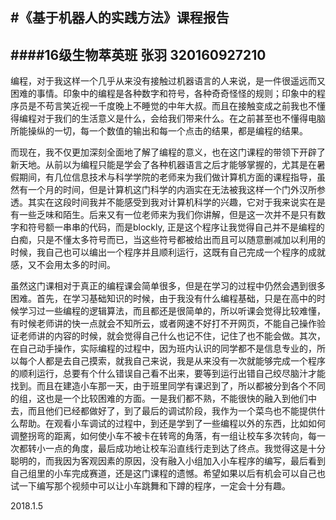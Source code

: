 

#**《基于机器人的实践方法》课程报告**
---
####16级生物萃英班 张羽 320160927210
---

编程，对于我这样一个几乎从来没有接触过机器语言的人来说，是一件很遥远而又困难的事情。印象中的编程是各种数字和符号，各种奇奇怪怪的规则；印象中的程序员是不苟言笑近视一千度晚上不睡觉的中年大叔。而且在接触变成之前我也不懂得编程对于我们的生活意义是什么，会给我们带来什么。在之前甚至也不懂得电脑所能操纵的一切，每一个数值的输出和每一个点击的结果，都是编程的结果。

而现在，我不仅更加深刻全面地了解了编程的意义，也在这门课程的带领下开辟了新天地。从前以为编程只能是学会了各种机器语言之后才能够掌握的，尤其是在暑假期间，有几位信息技术与科学学院的老师来为我们做计算机方面的课程指导，虽然有一个月的时间，但是计算机这门科学的内涵实在无法被我这样一个门外汉所参透。其实在这段时间我并不能感受到我对计算机科学的兴趣，它对于我来说实在是有一些乏味和陌生。后来又有一位老师来为我们你讲解，但是这一次并不是只有数字和符号额一串串的代码，而是blockly, 正是这个程序让我觉得自己并不是编程的白痴，只是不懂太多符号而已，当这些符号都被给出而且可以随意删减加以利用的时候，我自己也可以编出一个程序并且顺利运行，这既有自己完成一个程序的成就感，又不会用太多的时间。

虽然这门课相对于真正的编程课会简单很多，但是在学习的过程中仍然会遇到很多困难。首先，在学习基础知识的时候，由于我没有什么编程基础，只是在高中的时候学习过一些编程的逻辑算法，而且都还是很简单的，所以听课会觉得比较难懂，有时候老师讲的快一点就会不知所云，或者网速不好打不开网页，不能自己操作验证老师讲的内容的时候，就会觉得自己什么也记不住，记住了也不能会做。其次，在自己动手操作，实际编程的过程中，因为班内认识的同学都不是信息专业的，所以每个人都是去自己摸索，就我自己来说，我是从来没有一次就能够完成一个程序的顺利运行，总要有个什么错误自己看不出来，要等到运行出错自己绞尽脑汁才能找到。而且在建造小车那一天，由于班里同学有课迟到了，所以都被分到各个不同的组，这也是一个比较困难的方面。一是我们都不熟，不能很快的融入到他们中去，而且他们已经都做好了，到了最后的调试阶段，我作为一个菜鸟也不能提供什么帮助。在观看小车调试的过程中，到还是学到了一些编程以外的东西，比如如何调整拐弯的距离，如何使小车不被卡在转弯的角落，有一组让校车多次转向，每一次都转小一点的角度，最后成功地让校车沿直线行走到达了终点。我觉得这是十分聪明的，而我因为客观因素的原因，没有融入小组加入小车程序的编写，最后看到自己组里的小车完成赛道，还是这门课程的遗憾。希望如果以后有机会可以自己也试一下编写那个视频中可以让小车跳舞和下蹲的程序，一定会十分有趣。



 2018.1.5





